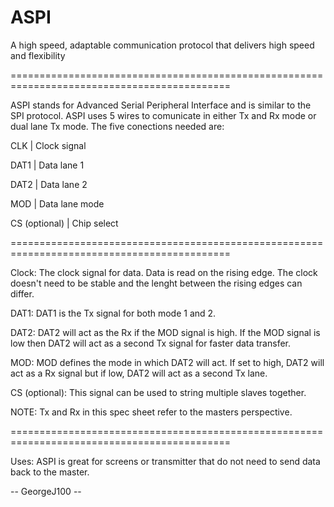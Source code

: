 # ASPI
A high speed, adaptable communication protocol that delivers high speed and flexibility

============================================================================================

ASPI stands for Advanced Serial Peripheral Interface and is similar to the SPI protocol. ASPI uses 5 wires to comunicate in either Tx and Rx mode or dual lane Tx mode.
The five conections needed are:

CLK            |      Clock signal

DAT1           |      Data lane 1

DAT2           |      Data lane 2

MOD            |      Data lane mode

CS (optional)  |      Chip select

============================================================================================

Clock:
The clock signal for data. Data is read on the rising edge. The clock doesn't need to be stable and the lenght between the rising edges can differ.

DAT1:
DAT1 is the Tx signal for both mode 1 and 2.

DAT2:
DAT2 will act as the Rx if the MOD signal is high. If the MOD signal is low then DAT2 will act as a second Tx signal for faster data transfer.

MOD:
MOD defines the mode in which DAT2 will act. If set to high, DAT2 will act as a Rx signal but if low, DAT2 will act as a second Tx lane.

CS (optional):
This signal can be used to string multiple slaves together.

NOTE: Tx and Rx in this spec sheet refer to the masters perspective.

============================================================================================

Uses:
ASPI is great for screens or transmitter that do not need to send data back to the master.

-- GeorgeJ100 --
